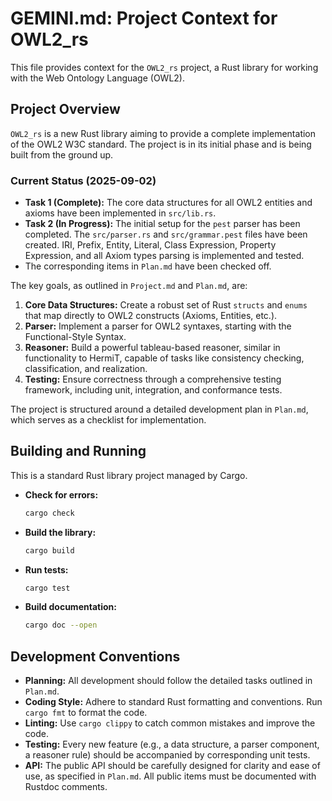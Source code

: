# GEMINI.md: Project Context for OWL2_rs

This file provides context for the `OWL2_rs` project, a Rust library for working with the Web Ontology Language (OWL2).

## Project Overview

`OWL2_rs` is a new Rust library aiming to provide a complete implementation of the OWL2 W3C standard. The project is in its initial phase and is being built from the ground up.

### Current Status (2025-09-02)

- **Task 1 (Complete):** The core data structures for all OWL2 entities and axioms have been implemented in `src/lib.rs`.
- **Task 2 (In Progress):** The initial setup for the `pest` parser has been completed. The `src/parser.rs` and `src/grammar.pest` files have been created. IRI, Prefix, Entity, Literal, Class Expression, Property Expression, and all Axiom types parsing is implemented and tested.
- The corresponding items in `Plan.md` have been checked off.

The key goals, as outlined in `Project.md` and `Plan.md`, are:
1.  **Core Data Structures:** Create a robust set of Rust `structs` and `enums` that map directly to OWL2 constructs (Axioms, Entities, etc.).
2.  **Parser:** Implement a parser for OWL2 syntaxes, starting with the Functional-Style Syntax.
3.  **Reasoner:** Build a powerful tableau-based reasoner, similar in functionality to HermiT, capable of tasks like consistency checking, classification, and realization.
4.  **Testing:** Ensure correctness through a comprehensive testing framework, including unit, integration, and conformance tests.

The project is structured around a detailed development plan in `Plan.md`, which serves as a checklist for implementation.

## Building and Running

This is a standard Rust library project managed by Cargo.

*   **Check for errors:**
    ```bash
    cargo check
    ```
*   **Build the library:**
    ```bash
    cargo build
    ```
*   **Run tests:**
    ```bash
    cargo test
    ```
*   **Build documentation:**
    ```bash
    cargo doc --open
    ```

## Development Conventions

*   **Planning:** All development should follow the detailed tasks outlined in `Plan.md`.
*   **Coding Style:** Adhere to standard Rust formatting and conventions. Run `cargo fmt` to format the code.
*   **Linting:** Use `cargo clippy` to catch common mistakes and improve the code.
*   **Testing:** Every new feature (e.g., a data structure, a parser component, a reasoner rule) should be accompanied by corresponding unit tests.
*   **API:** The public API should be carefully designed for clarity and ease of use, as specified in `Plan.md`. All public items must be documented with Rustdoc comments.
